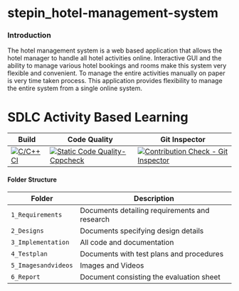 # stepin_hotel-management-system
### Introduction

The hotel management system is a web based application that allows the hotel manager to handle all hotel activities online. Interactive GUI and the ability to manage various hotel bookings and rooms make this system very flexible and convenient. To manage the entire activities manually on paper is very time taken process. This application provides flexibility to manage the entire system from a single online system.

# SDLC Activity Based Learning
Build | Code Quality | Git Inspector |
|---------|------------|-------------|
[![C/C++ CI](https://github.com/Sindhuja1312/stepin_hotel-management-system/actions/workflows/c.yml/badge.svg)](https://github.com/Sindhuja1312/stepin_hotel-management-system/actions/workflows/c.yml)|[![Static Code Quality- Cppcheck](https://github.com/Sindhuja1312/stepin_hotel-management-system/actions/workflows/cpp.yml/badge.svg)](https://github.com/Sindhuja1312/stepin_hotel-management-system/actions/workflows/cpp.yml)|[![Contribution Check - Git Inspector](https://github.com/Sindhuja1312/stepin_hotel-management-system/actions/workflows/gitinspector.yml/badge.svg)](https://github.com/Sindhuja1312/stepin_hotel-management-system/actions/workflows/gitinspector.yml)

#### Folder Structure
Folder             | Description
-------------------| -----------------------------------------
`1_Requirements`   | Documents detailing requirements and research
`2_Designs`         | Documents specifying design details
`3_Implementation` | All code and documentation
`4_Testplan`      | Documents with test plans and procedures
`5_Imagesandvideos`   | Images and Videos 
`6_Report`   | Document consisting the evaluation sheet 


